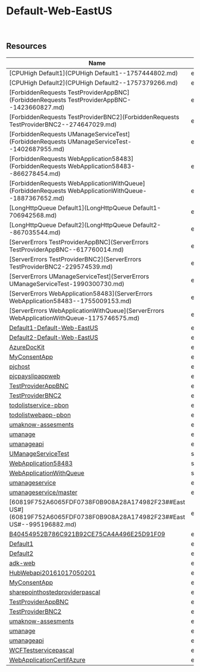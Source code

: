 # Default-Web-EastUS 
 
## Resources


| Name | Location | Type |
| --- | --- | --- |
| [CPUHigh Default1](CPUHigh Default1--1757444802.md)  | eastus  | microsoft.insights/alertrules  |
| [CPUHigh Default2](CPUHigh Default2--1757379266.md)  | eastus  | microsoft.insights/alertrules  |
| [ForbiddenRequests TestProviderAppBNC](ForbiddenRequests TestProviderAppBNC--1423660827.md)  | eastus  | microsoft.insights/alertrules  |
| [ForbiddenRequests TestProviderBNC2](ForbiddenRequests TestProviderBNC2--274647029.md)  | eastus  | microsoft.insights/alertrules  |
| [ForbiddenRequests UManageServiceTest](ForbiddenRequests UManageServiceTest--1402687955.md)  | eastus  | microsoft.insights/alertrules  |
| [ForbiddenRequests WebApplication58483](ForbiddenRequests WebApplication58483--866278454.md)  | eastus  | microsoft.insights/alertrules  |
| [ForbiddenRequests WebApplicationWithQueue](ForbiddenRequests WebApplicationWithQueue--1887367652.md)  | eastus  | microsoft.insights/alertrules  |
| [LongHttpQueue Default1](LongHttpQueue Default1-706942568.md)  | eastus  | microsoft.insights/alertrules  |
| [LongHttpQueue Default2](LongHttpQueue Default2--867035544.md)  | eastus  | microsoft.insights/alertrules  |
| [ServerErrors TestProviderAppBNC](ServerErrors TestProviderAppBNC--617760014.md)  | eastus  | microsoft.insights/alertrules  |
| [ServerErrors TestProviderBNC2](ServerErrors TestProviderBNC2-229574539.md)  | eastus  | microsoft.insights/alertrules  |
| [ServerErrors UManageServiceTest](ServerErrors UManageServiceTest-1990300730.md)  | eastus  | microsoft.insights/alertrules  |
| [ServerErrors WebApplication58483](ServerErrors WebApplication58483--1755009153.md)  | eastus  | microsoft.insights/alertrules  |
| [ServerErrors WebApplicationWithQueue](ServerErrors WebApplicationWithQueue-1175746575.md)  | eastus  | microsoft.insights/alertrules  |
| [Default1-Default-Web-EastUS](Default1-Default-Web-EastUS-994911163.md)  | eastus  | microsoft.insights/autoscalesettings  |
| [Default2-Default-Web-EastUS](Default2-Default-Web-EastUS-1001498804.md)  | eastus  | microsoft.insights/autoscalesettings  |
| [AzureDocKit](AzureDocKit-506081712.md)  | eastus  | microsoft.insights/components  |
| [MyConsentApp](MyConsentApp--1420841036.md)  | eastus  | microsoft.insights/components  |
| [pjchost](pjchost--1529943121.md)  | eastus  | microsoft.insights/components  |
| [pjcpayslipappweb](pjcpayslipappweb--336947359.md)  | eastus  | microsoft.insights/components  |
| [TestProviderAppBNC](TestProviderAppBNC-803668274.md)  | eastus  | microsoft.insights/components  |
| [TestProviderBNC2](TestProviderBNC2--554806867.md)  | eastus  | microsoft.insights/components  |
| [todolistservice-pbon](todolistservice-pbon--1616128892.md)  | eastus  | microsoft.insights/components  |
| [todolistwebapp-pbon](todolistwebapp-pbon-657724003.md)  | eastus  | microsoft.insights/components  |
| [umaknow-assesments](umaknow-assesments--2115844910.md)  | eastus  | microsoft.insights/components  |
| [umanage](umanage-648381761.md)  | eastus  | microsoft.insights/components  |
| [umanageapi](umanageapi-1122851901.md)  | eastus  | microsoft.insights/components  |
| [UManageServiceTest](UManageServiceTest-419730544.md)  | southcentralus  | microsoft.insights/components  |
| [WebApplication58483](WebApplication58483-695125456.md)  | southcentralus  | microsoft.insights/components  |
| [WebApplicationWithQueue](WebApplicationWithQueue-318278464.md)  | southcentralus  | microsoft.insights/components  |
| [umanageservice](umanageservice--1925004521.md)  | eastus  | Microsoft.Sql/servers  |
| [umanageservice/master](umanageservice/master--372962603.md)  | eastus  | Microsoft.Sql/servers/databases  |
| [60819F752A6065FDF0738F0B908A28A174982F23##East US#](60819F752A6065FDF0738F0B908A28A174982F23##East US#--995196882.md)  | eastus  | Microsoft.Web/certificates  |
| [B40454952B786C921B92CE75CA4A496E25D91F09](B40454952B786C921B92CE75CA4A496E25D91F09--548738643.md)  | eastus  | Microsoft.Web/certificates  |
| [Default1](Default1--1743024446.md)  | eastus  | Microsoft.Web/serverFarms  |
| [Default2](Default2--1743221054.md)  | eastus  | Microsoft.Web/serverFarms  |
| [adk-web](adk-web--1703120530.md)  | eastus  | Microsoft.Web/sites  |
| [HubWebapi20161017050201](HubWebapi20161017050201-953310707.md)  | eastus  | Microsoft.Web/sites  |
| [MyConsentApp](MyConsentApp-419765987.md)  | eastus  | Microsoft.Web/sites  |
| [sharepointhostedproviderpascal](sharepointhostedproviderpascal--982201998.md)  | eastus  | Microsoft.Web/sites  |
| [TestProviderAppBNC](TestProviderAppBNC--285185175.md)  | eastus  | Microsoft.Web/sites  |
| [TestProviderBNC2](TestProviderBNC2--715546471.md)  | eastus  | Microsoft.Web/sites  |
| [umaknow-assesments](umaknow-assesments--967831163.md)  | eastus  | Microsoft.Web/sites  |
| [umanage](umanage-1511448779.md)  | eastus  | Microsoft.Web/sites  |
| [umanageapi](umanageapi--795059214.md)  | eastus  | Microsoft.Web/sites  |
| [WCFTestservicepascal](WCFTestservicepascal-27040401.md)  | eastus  | Microsoft.Web/sites  |
| [WebApplicationCertifAzure](WebApplicationCertifAzure--1648283207.md)  | eastus  | Microsoft.Web/sites  |
